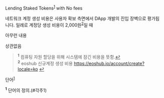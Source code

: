 Lending Staked Tokens<sup id="각주1">[1](#footnote1)</sup> with No fees

네트워크 계정 생성 비용은 사용자 확보 측면에서 DApp 개발의 진입 장벽으로 평가됩니다. 일례로 계정당 생성 비용이 2,000원<sup id="각주2">[2](#footnote2)</sup>일 때

아무런 내용

상관없음

><b id="footnote1"><sup>1</sup></b> 컴퓨팅 자원 할당을 위해 시스템에 잠긴 비용을 뜻함.[↩](#각주1)<br>
<b id="footnote2"><sup>2</sup></b> eoshub 신규계정 생성 비용 https://eoshub.io/account/create?locale=ko [↩](#각주2)<br>


단어<sup id="각주1">[1](#footnote1)</sup> 

<b id="footnote1"><sup>1</sup></b> 단어의 정의.(#각주1)
